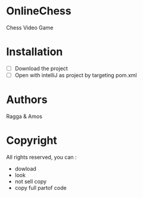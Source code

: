 # OnlineChess
Chess Video Game

# Installation
- [ ] Download the project
- [ ] Open with intelliJ as project by targeting pom.xml

# Authors
Ragga & Amos

# Copyright
All rights reserved, you can :
- dowload
- look 
- not sell copy
- copy full partof code
